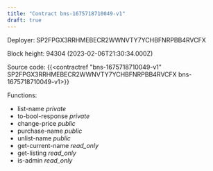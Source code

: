 ```yaml
---
title: "Contract bns-1675718710049-v1"
draft: true
---
```

Deployer: SP2FPGX3RRHMEBECR2WWNVTY7YCHBFNRPBB4RVCFX


 



Block height: 94304 (2023-02-06T21:30:34.000Z)

Source code: {{<contractref "bns-1675718710049-v1" SP2FPGX3RRHMEBECR2WWNVTY7YCHBFNRPBB4RVCFX bns-1675718710049-v1>}}

Functions:

* list-name _private_
* to-bool-response _private_
* change-price _public_
* purchase-name _public_
* unlist-name _public_
* get-current-name _read_only_
* get-listing _read_only_
* is-admin _read_only_
